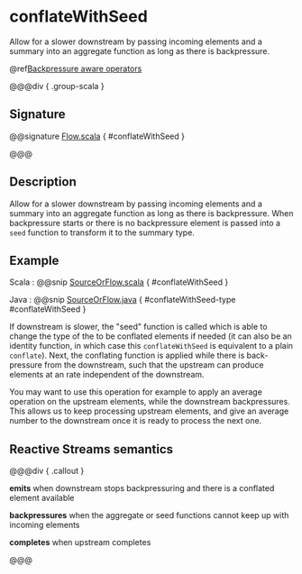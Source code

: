 # conflateWithSeed

Allow for a slower downstream by passing incoming elements and a summary into an aggregate function as long as there is backpressure.

@ref[Backpressure aware operators](../index.md#backpressure-aware-operators)

@@@div { .group-scala }

## Signature

@@signature [Flow.scala](/akka-stream/src/main/scala/akka/stream/scaladsl/Flow.scala) { #conflateWithSeed }

@@@

## Description

Allow for a slower downstream by passing incoming elements and a summary into an aggregate function as long as there
is backpressure. When backpressure starts or there is no backpressure element is passed into a `seed` function to
transform it to the summary type.

## Example

Scala
:   @@snip [SourceOrFlow.scala](/akka-docs/src/test/scala/docs/stream/operators/SourceOrFlow.scala) { #conflateWithSeed }

Java
:   @@snip [SourceOrFlow.java](/akka-docs/src/test/java/jdocs/stream/operators/SourceOrFlow.java) { #conflateWithSeed-type #conflateWithSeed }


If downstream is slower, the "seed" function is called which is able to change the type of the to be conflated
elements if needed (it can also be an identity function, in which case this `conflateWithSeed` is equivalent to 
a plain `conflate`). Next, the conflating function is applied while there is back-pressure from the downstream,
such that the upstream can produce elements at an rate independent of the downstream.

You may want to use this operation for example to apply an average operation on the upstream elements,
while the downstream backpressures. This allows us to keep processing upstream elements, and give an average
number to the downstream once it is ready to process the next one.

## Reactive Streams semantics 

@@@div { .callout }

**emits** when downstream stops backpressuring and there is a conflated element available

**backpressures** when the aggregate or seed functions cannot keep up with incoming elements

**completes** when upstream completes

@@@


